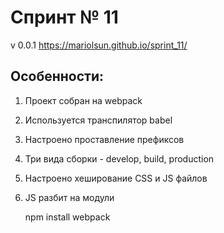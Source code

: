 # Спринт № 11
v 0.0.1
<https://mariolsun.github.io/sprint_11/>
## Особенности:
1. Проект собран на webpack
2. Используется транспилятор babel
3. Настроено проставление префиксов
4. Три вида сборки - develop, build, production
5. Настроено хеширование CSS и JS файлов
6. JS разбит на модули


     npm install webpack
